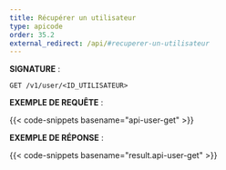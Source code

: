 ```yaml
---
title: Récupérer un utilisateur
type: apicode
order: 35.2
external_redirect: /api/#recuperer-un-utilisateur
---
```


**SIGNATURE** :

`GET /v1/user/<ID_UTILISATEUR>`

**EXEMPLE DE REQUÊTE** :

{{< code-snippets basename="api-user-get" >}}

**EXEMPLE DE RÉPONSE** :

{{< code-snippets basename="result.api-user-get" >}}
